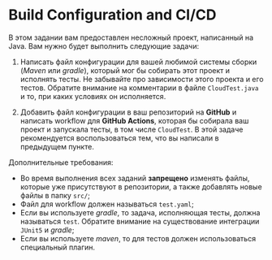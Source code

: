 # Build Configuration and CI/CD

В этом задании вам предоставлен несложный проект, написанный на Java. Вам нужно будет выполнить следующие задачи:

1. Написать файл конфигурации для вашей любимой системы сборки (*Maven* или *gradle*), который мог бы собирать этот проект
   и исполнять тесты. Не забывайте про зависимости этого проекта и его тестов. Обратите внимание на комментарии в файле `CloudTest.java` и то, при каких условиях он исполняется.

2. Добавить файл конфигурации в ваш репозиторий на **GitHub** и написать workflow для **GitHub Actions**, которая бы собирала ваш проект и запускала тесты, в том числе `CloudTest`.
   В этой задаче рекомендуется воспользоваться тем, что вы написали в предыдущем пункте.

Дополнительные требования:
- Во время выполнения всех заданий **запрещено** изменять файлы, которые уже присутствуют в репозитории, а также добавлять новые файлы в папку `src/`;
- Файл для workflow должен называться `test.yaml`;
- Если вы используете *gradle*, то задача, исполняющая тесты, должна называться `test`. Обратите внимание на существование интеграции `JUnit5` и *gradle*;
- Если вы используете *maven*, то для тестов должен использоваться специальный плагин.

